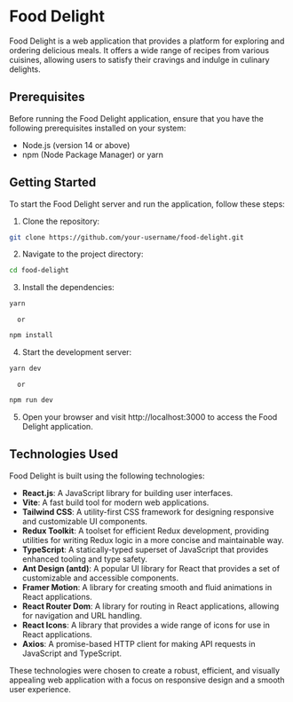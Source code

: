 # Food Delight

Food Delight is a web application that provides a platform for exploring and ordering delicious meals. It offers a wide range of recipes from various cuisines, allowing users to satisfy their cravings and indulge in culinary delights.

## Prerequisites

Before running the Food Delight application, ensure that you have the following prerequisites installed on your system:

- Node.js (version 14 or above)
- npm (Node Package Manager) or yarn

## Getting Started

To start the Food Delight server and run the application, follow these steps:

1. Clone the repository:

```bash
git clone https://github.com/your-username/food-delight.git
```

2. Navigate to the project directory:

```bash
cd food-delight
```

3. Install the dependencies:

```bash
yarn
```

      or

```bash
npm install
```

4. Start the development server:

```bash
yarn dev
```

      or

```bash
npm run dev
```

5. Open your browser and visit http://localhost:3000 to access the Food Delight application.

## Technologies Used

Food Delight is built using the following technologies:

- **React.js**: A JavaScript library for building user interfaces.
- **Vite**: A fast build tool for modern web applications.
- **Tailwind CSS**: A utility-first CSS framework for designing responsive and customizable UI components.
- **Redux Toolkit**: A toolset for efficient Redux development, providing utilities for writing Redux logic in a more concise and maintainable way.
- **TypeScript**: A statically-typed superset of JavaScript that provides enhanced tooling and type safety.
- **Ant Design (antd)**: A popular UI library for React that provides a set of customizable and accessible components.
- **Framer Motion**: A library for creating smooth and fluid animations in React applications.
- **React Router Dom**: A library for routing in React applications, allowing for navigation and URL handling.
- **React Icons**: A library that provides a wide range of icons for use in React applications.
- **Axios**: A promise-based HTTP client for making API requests in JavaScript and TypeScript.

These technologies were chosen to create a robust, efficient, and visually appealing web application with a focus on responsive design and a smooth user experience.
